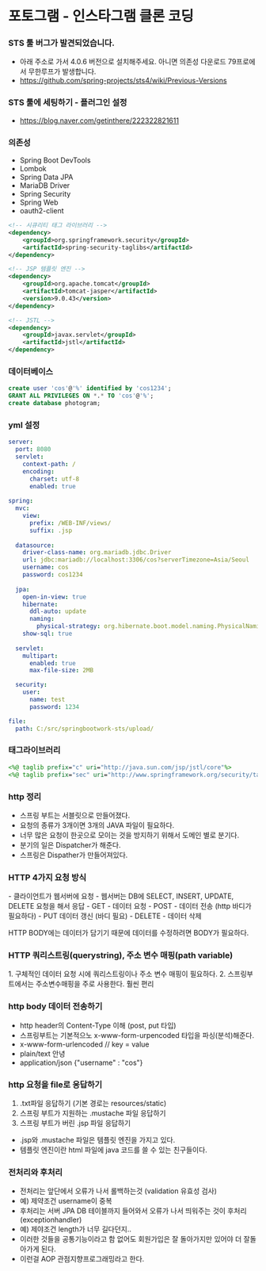# 포토그램 - 인스타그램 클론 코딩

### STS 툴 버그가 발견되었습니다.
- 아래 주소로 가서 4.0.6 버전으로 설치해주세요. 아니면 의존성 다운로드 79프로에서 무한루프가 발생합니다.
- https://github.com/spring-projects/sts4/wiki/Previous-Versions

### STS 툴에 세팅하기 - 플러그인 설정
- https://blog.naver.com/getinthere/222322821611

### 의존성

- Spring Boot DevTools
- Lombok
- Spring Data JPA
- MariaDB Driver
- Spring Security
- Spring Web
- oauth2-client

```xml
<!-- 시큐리티 태그 라이브러리 -->
<dependency>
	<groupId>org.springframework.security</groupId>
	<artifactId>spring-security-taglibs</artifactId>
</dependency>

<!-- JSP 템플릿 엔진 -->
<dependency>
	<groupId>org.apache.tomcat</groupId>
	<artifactId>tomcat-jasper</artifactId>
	<version>9.0.43</version>
</dependency>

<!-- JSTL -->
<dependency>
	<groupId>javax.servlet</groupId>
	<artifactId>jstl</artifactId>
</dependency>
```

### 데이터베이스

```sql
create user 'cos'@'%' identified by 'cos1234';
GRANT ALL PRIVILEGES ON *.* TO 'cos'@'%';
create database photogram;
```

### yml 설정

```yml
server:
  port: 8080
  servlet:
    context-path: /
    encoding:
      charset: utf-8
      enabled: true
    
spring:
  mvc:
    view:
      prefix: /WEB-INF/views/
      suffix: .jsp
      
  datasource:
    driver-class-name: org.mariadb.jdbc.Driver
    url: jdbc:mariadb://localhost:3306/cos?serverTimezone=Asia/Seoul
    username: cos
    password: cos1234
    
  jpa:
    open-in-view: true
    hibernate:
      ddl-auto: update
      naming:
        physical-strategy: org.hibernate.boot.model.naming.PhysicalNamingStrategyStandardImpl
    show-sql: true
      
  servlet:
    multipart:
      enabled: true
      max-file-size: 2MB

  security:
    user:
      name: test
      password: 1234   

file:
  path: C:/src/springbootwork-sts/upload/
```

### 태그라이브러리

```jsp
<%@ taglib prefix="c" uri="http://java.sun.com/jsp/jstl/core"%>
<%@ taglib prefix="sec" uri="http://www.springframework.org/security/tags"%>
```


### http 정리
- 스프링 부트는 서블릿으로 만들어졌다.
- 요청의 종류가 3개이면 3개의 JAVA 파일이 필요하다.
- 너무 많은 요청이 한곳으로 모이는 것을 방지하기 위해서 도메인 별로 분기다.
- 분기의 일은 Dispatcher가 해준다.
- 스프링은 Dispather가 만들어져있다.

<h3>HTTP 4가지 요청 방식 </h3>
- 클라이언트가 웹서버에 요청
- 웹서버는 DB에 SELECT, INSERT, UPDATE, DELETE 요청을 해서 응답
- GET - 데이터 요청
- POST - 데이터 전송 (http 바디가 필요하다)
- PUT 데이터 갱신 (바디 필요)
- DELETE - 데이터 삭제

HTTP BODY에는 데이터가 담기기 때문에 데이터를 수정하려면 BODY가 필요하다.


<h3> HTTP 쿼리스트링(querystring), 주소 변수 매핑(path variable) </h3>
1. 구체적인 데이터 요청 시에 쿼리스트링이나 주소 변수 매핑이 필요하다.
2. 스프링부트에서는 주소변수매핑을 주로 사용한다. 훨씬 편리

<h3>http body 데이터 전송하기</h3>

- http header의 Content-Type 이해 (post, put 타입)
- 스프링부트는 기본적으노 x-www-form-urpencoded 타입을 파싱(분석)해준다.
- x-www-form-urlencoded // key = value
- plain/text 안녕
- application/json {"username" : "cos"}


<h3>http 요청을 file로 응답하기</h3>

1. .txt파일 응답하기 (기본 경로는 resources/static)
2. 스프링 부트가 지원하는 .mustache 파일 응답하기
3. 스프링 부트가 버린 .jsp 파일 응답하기

- .jsp와 .mustache 파일은 템플릿 엔진을 가지고 있다.
- 템플릿 엔진이란 html 파일에 java 코드를 쓸 수 있는 친구들이다.

### 전처리와 후처리
- 전처리는 앞단에서 오류가 나서 롤백하는것 (validation 유효성 검사)
- 예) 제약조건 username이 중복
- 후처리는 서버 JPA DB 테이블까지 들어와서 오류가 나서 띄워주는 것이 후처리(exceptionhandler)
- 예) 제야조건 length가 너무 길다던지..
- 이러한 것들을 공통기능이라고 함 없어도 회원가입은 잘 돌아가지만 있어야 더 잘돌아가게 된다.
- 이런걸 AOP 관점지향프로그래밍라고 한다.
